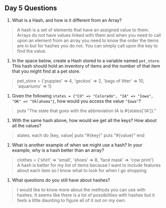 ## Day 5 Questions

1. What is a Hash, and how is it different from an Array?
>A hash is a set of elements that have an assigned value to them. Arrays do not have values linked with them and when you need to call upon an element from an array you need to know the order the items are in but for hashes you do not. You can simply call upon the key to find the value.  

1. In the space below, create a Hash stored to a variable named `pet_store`.  This hash should hold an inventory of items and the number of that item that you might find at a pet store.
>pet_store = {'puppies' => 4, 'geckos' => 2, 'bags of litter' => 10, 'aquariums' => 1}  

1. Given the following `states = {"CO" => "Colorado", "IA" => "Iowa", "OK" => "Oklahoma"}`, how would you access the value `"Iowa"`?
>puts "The state that goes with the abbreviation IA is #{states['IA']}."  

1. With the same hash above, how would we get all the keys?  How about all the values?
>states. each do |key, value|
   puts "#{key}"
   puts "#{value}"
 end  

1. What is another example of when we might use a hash?  In your example, why is a hash better than an array?
>clothes = {'shirt' => 'small', 'shoes' => 8, 'face mask' => 'cow print'}  
>A hash is better for my list of items because I want to include features about each item so I know what to look for when I go shopping.  

1. What questions do you still have about hashes?
>I would like to know more about the methods you can use with hashes. It seems like there is a lot of possibilities with hashes but it feels a little daunting to figure all of it out on my own.
